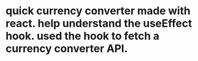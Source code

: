 # quick currency converter made with react. help understand the useEffect hook. used the hook to fetch a currency converter API.
